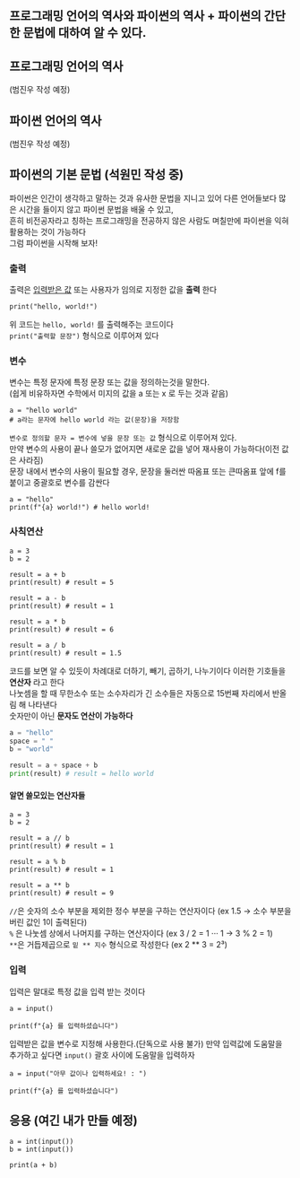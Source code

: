 ## 프로그래밍 언어의 역사와 파이썬의 역사 + 파이썬의 간단한 문법에 대하여 알 수 있다.

## 프로그래밍 언어의 역사
(범진우 작성 예정) 

## 파이썬 언어의 역사
(범진우 작성 예정)


## 파이썬의 기본 문법 (석원민 작성 중)
파이썬은 인간이 생각하고 말하는 것과 유사한 문법을 지니고 있어 다른 언어들보다 많은 시간을 들이지 않고 파이썬 문법을 배울 수 있고,  
흔히 비전공자라고 칭하는 프로그래밍을 전공하지 않은 사람도 며칠만에 파이썬을 익혀 활용하는 것이 가능하다  
그럼 파이썬을 시작해 보자! 

### 출력
출력은 [입력받은 값](https://github.com/Team-Logic/OverView/edit/main/2/README.md#%EC%9E%85%EB%A0%A5) 또는 사용자가 임의로 지정한 값을 __출력__ 한다
```py3
print("hello, world!")
```
위 코드는 `hello, world!` 를 출력해주는 코드이다  
`print("출력할 문장")` 형식으로 이루어져 있다

### 변수
변수는 특정 문자에 특정 문장 또는 값을 정의하는것을 말한다.  
(쉽게 비유하자면 수학에서 미지의 값을 a 또는 x 로 두는 것과 같음)
```py3
a = "hello world"
# a라는 문자에 hello world 라는 값(문장)을 저장함
``` 
`변수로 정의할 문자 = 변수에 넣을 문장 또는 값` 형식으로 이루어져 있다.  
만약 변수의 사용이 끝나 쓸모가 없어지면 새로운 값을 넣어 재사용이 가능하다(이전 값은 사라짐)  
문장 내에서 변수의 사용이 필요할 경우, 문장을 둘러싼 따옴표 또는 큰따옴표 앞에 f를 붙이고 중괄호로 변수를 감싼다
```py3
a = "hello"
print(f"{a} world!") # hello world!
```

### 사칙연산
```py3
a = 3
b = 2

result = a + b
print(result) # result = 5

result = a - b
print(result) # result = 1

result = a * b
print(result) # result = 6

result = a / b
print(result) # result = 1.5
```
코드를 보면 알 수 있듯이 차례대로 더하기, 빼기, 곱하기, 나누기이다 이러한 기호들을 __연산자__ 라고 한다  
나눗셈을 할 때 무한소수 또는 소수자리가 긴 소수들은 자동으로 15번째 자리에서 반올림 해 나타낸다  
숫자만이 아닌 __문자도 연산이 가능하다__
```py
a = "hello"
space = " " 
b = "world"

result = a + space + b
print(result) # result = hello world
```
#### 알면 쓸모있는 연산자들
```py3
a = 3
b = 2

result = a // b
print(result) # result = 1

result = a % b
print(result) # result = 1

result = a ** b
print(result) # result = 9
```
`//`은 숫자의 소수 부분을 제외한 정수 부분을 구하는 연산자이다 (ex 1.5 -> 소수 부분을 버린 값인 1이 출력된다)  
`%` 은 나눗셈 상에서 나머지를 구하는 연산자이다 (ex 3 / 2 = 1 ··· 1 -> 3 % 2 = 1)  
`**`은 거듭제곱으로 `밑 ** 지수` 형식으로 작성한다 (ex 2 ** 3 = 2³)

### 입력
입력은 말대로 특정 값을 입력 받는 것이다
```py3
a = input()

print(f"{a} 를 입력하셨습니다")
```
입력받은 값을 변수로 지정해 사용한다.(단독으로 사용 불가)
만약 입력값에 도움말을 추가하고 싶다면 `input()` 괄호 사이에 도움말을 입력하자
```py3
a = input("아무 값이나 입력하세요! : ")

print(f"{a} 를 입력하셨습니다")
```

## 응용 (여긴 내가 만들 예정)
```py3
a = int(input())
b = int(input())

print(a + b)
```
